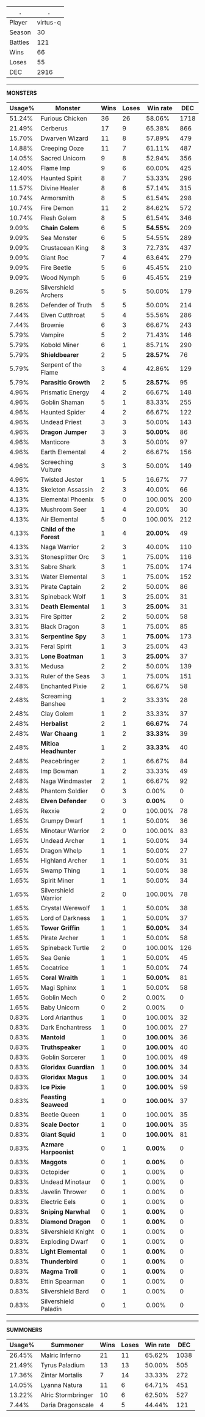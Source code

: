 .|.
|-|-
Player|virtus-q
Season|30
Battles|121
Wins|66
Loses|55
DEC|2916

---
**MONSTERS**

Usage%|Monster|Wins|Loses|Win rate|DEC|
-|-|-|-|-|-|
51.24%|Furious Chicken|36|26|58.06%|1718|
21.49%|Cerberus|17|9|65.38%|866|
15.70%|Dwarven Wizard|11|8|57.89%|479|
14.88%|Creeping Ooze|11|7|61.11%|487|
14.05%|Sacred Unicorn|9|8|52.94%|356|
12.40%|Flame Imp|9|6|60.00%|425|
12.40%|Haunted Spirit|8|7|53.33%|296|
11.57%|Divine Healer|8|6|57.14%|315|
10.74%|Armorsmith|8|5|61.54%|298|
10.74%|Fire Demon|11|2|84.62%|572|
10.74%|Flesh Golem|8|5|61.54%|346|
9.09%|**Chain Golem**|6|5|**54.55%**|209|
9.09%|Sea Monster|6|5|54.55%|289|
9.09%|Crustacean King|8|3|72.73%|437|
9.09%|Giant Roc|7|4|63.64%|279|
9.09%|Fire Beetle|5|6|45.45%|210|
9.09%|Wood Nymph|5|6|45.45%|219|
8.26%|Silvershield Archers|5|5|50.00%|179|
8.26%|Defender of Truth|5|5|50.00%|214|
7.44%|Elven Cutthroat|5|4|55.56%|286|
7.44%|Brownie|6|3|66.67%|243|
5.79%|Vampire|5|2|71.43%|146|
5.79%|Kobold Miner|6|1|85.71%|290|
5.79%|**Shieldbearer**|2|5|**28.57%**|76|
5.79%|Serpent of the Flame|3|4|42.86%|129|
5.79%|**Parasitic Growth**|2|5|**28.57%**|95|
4.96%|Prismatic Energy|4|2|66.67%|148|
4.96%|Goblin Shaman|5|1|83.33%|255|
4.96%|Haunted Spider|4|2|66.67%|122|
4.96%|Undead Priest|3|3|50.00%|143|
4.96%|**Dragon Jumper**|3|3|**50.00%**|86|
4.96%|Manticore|3|3|50.00%|97|
4.96%|Earth Elemental|4|2|66.67%|156|
4.96%|Screeching Vulture|3|3|50.00%|149|
4.96%|Twisted Jester|1|5|16.67%|77|
4.13%|Skeleton Assassin|2|3|40.00%|66|
4.13%|Elemental Phoenix|5|0|100.00%|200|
4.13%|Mushroom Seer|1|4|20.00%|30|
4.13%|Air Elemental|5|0|100.00%|212|
4.13%|**Child of the Forest**|1|4|**20.00%**|49|
4.13%|Naga Warrior|2|3|40.00%|110|
3.31%|Stonesplitter Orc|3|1|75.00%|116|
3.31%|Sabre Shark|3|1|75.00%|174|
3.31%|Water Elemental|3|1|75.00%|152|
3.31%|Pirate Captain|2|2|50.00%|86|
3.31%|Spineback Wolf|1|3|25.00%|31|
3.31%|**Death Elemental**|1|3|**25.00%**|31|
3.31%|Fire Spitter|2|2|50.00%|58|
3.31%|Black Dragon|3|1|75.00%|85|
3.31%|**Serpentine Spy**|3|1|**75.00%**|173|
3.31%|Feral Spirit|1|3|25.00%|43|
3.31%|**Lone Boatman**|1|3|**25.00%**|37|
3.31%|Medusa|2|2|50.00%|139|
3.31%|Ruler of the Seas|3|1|75.00%|151|
2.48%|Enchanted Pixie|2|1|66.67%|58|
2.48%|Screaming Banshee|1|2|33.33%|28|
2.48%|Clay Golem|1|2|33.33%|37|
2.48%|**Herbalist**|2|1|**66.67%**|74|
2.48%|**War Chaang**|1|2|**33.33%**|39|
2.48%|**Mitica Headhunter**|1|2|**33.33%**|40|
2.48%|Peacebringer|2|1|66.67%|84|
2.48%|Imp Bowman|1|2|33.33%|49|
2.48%|Naga Windmaster|2|1|66.67%|92|
2.48%|Phantom Soldier|0|3|0.00%|0|
2.48%|**Elven Defender**|0|3|**0.00%**|0|
1.65%|Rexxie|2|0|100.00%|78|
1.65%|Grumpy Dwarf|1|1|50.00%|36|
1.65%|Minotaur Warrior|2|0|100.00%|83|
1.65%|Undead Archer|1|1|50.00%|34|
1.65%|Dragon Whelp|1|1|50.00%|27|
1.65%|Highland Archer|1|1|50.00%|31|
1.65%|Swamp Thing|1|1|50.00%|38|
1.65%|Spirit Miner|1|1|50.00%|34|
1.65%|Silvershield Warrior|2|0|100.00%|78|
1.65%|Crystal Werewolf|1|1|50.00%|38|
1.65%|Lord of Darkness|1|1|50.00%|37|
1.65%|**Tower Griffin**|1|1|**50.00%**|34|
1.65%|Pirate Archer|1|1|50.00%|58|
1.65%|Spineback Turtle|2|0|100.00%|126|
1.65%|Sea Genie|1|1|50.00%|45|
1.65%|Cocatrice|1|1|50.00%|74|
1.65%|**Coral Wraith**|1|1|**50.00%**|81|
1.65%|Magi Sphinx|1|1|50.00%|58|
1.65%|Goblin Mech|0|2|0.00%|0|
1.65%|Baby Unicorn|0|2|0.00%|0|
0.83%|Lord Arianthus|1|0|100.00%|32|
0.83%|Dark Enchantress|1|0|100.00%|27|
0.83%|**Mantoid**|1|0|**100.00%**|36|
0.83%|**Truthspeaker**|1|0|**100.00%**|40|
0.83%|Goblin Sorcerer|1|0|100.00%|49|
0.83%|**Gloridax Guardian**|1|0|**100.00%**|34|
0.83%|**Gloridax Magus**|1|0|**100.00%**|34|
0.83%|**Ice Pixie**|1|0|**100.00%**|59|
0.83%|**Feasting Seaweed**|1|0|**100.00%**|37|
0.83%|Beetle Queen|1|0|100.00%|35|
0.83%|**Scale Doctor**|1|0|**100.00%**|35|
0.83%|**Giant Squid**|1|0|**100.00%**|81|
0.83%|**Azmare Harpoonist**|0|1|**0.00%**|0|
0.83%|**Maggots**|0|1|**0.00%**|0|
0.83%|Octopider|0|1|0.00%|0|
0.83%|Undead Minotaur|0|1|0.00%|0|
0.83%|Javelin Thrower|0|1|0.00%|0|
0.83%|Electric Eels|0|1|0.00%|0|
0.83%|**Sniping Narwhal**|0|1|**0.00%**|0|
0.83%|**Diamond Dragon**|0|1|**0.00%**|0|
0.83%|Silvershield Knight|0|1|0.00%|0|
0.83%|Exploding Dwarf|0|1|0.00%|0|
0.83%|**Light Elemental**|0|1|**0.00%**|0|
0.83%|**Thunderbird**|0|1|**0.00%**|0|
0.83%|**Magma Troll**|0|1|**0.00%**|0|
0.83%|Ettin Spearman|0|1|0.00%|0|
0.83%|Silvershield Bard|0|1|0.00%|0|
0.83%|Silvershield Paladin|0|1|0.00%|0|

---
**SUMMONERS**

Usage%|Summoner|Wins|Loses|Win rate|DEC|
-|-|-|-|-|-|
26.45%|Malric Inferno|21|11|65.62%|1038|
21.49%|Tyrus Paladium|13|13|50.00%|505|
17.36%|Zintar Mortalis|7|14|33.33%|272|
14.05%|Lyanna Natura|11|6|64.71%|451|
13.22%|Alric Stormbringer|10|6|62.50%|527|
7.44%|Daria Dragonscale|4|5|44.44%|121|
